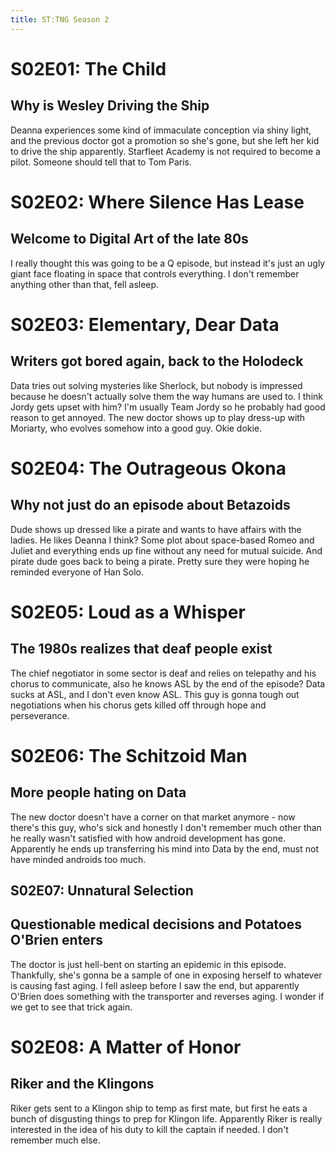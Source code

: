 ```yaml
---
title: ST:TNG Season 2
---
```

# S02E01: The Child

## Why is Wesley Driving the Ship

Deanna experiences some kind of immaculate conception via shiny light, and the previous doctor got a promotion so she's gone, but she left her kid to drive the ship apparently. Starfleet Academy is not required to become a pilot. Someone should tell that to Tom Paris.

# S02E02: Where Silence Has Lease

## Welcome to Digital Art of the late 80s

I really thought this was going to be a Q episode, but instead it's just an ugly giant face floating in space that controls everything. I don't remember anything other than that, fell asleep.

# S02E03: Elementary, Dear Data

## Writers got bored again, back to the Holodeck

Data tries out solving mysteries like Sherlock, but nobody is impressed because he doesn't actually solve them the way humans are used to. I think Jordy gets upset with him? I'm usually Team Jordy so he probably had good reason to get annoyed. The new doctor shows up to play dress-up with Moriarty, who evolves somehow into a good guy. Okie dokie.

# S02E04: The Outrageous Okona

## Why not just do an episode about Betazoids

Dude shows up dressed like a pirate and wants to have affairs with the ladies. He likes Deanna I think? Some plot about space-based Romeo and Juliet and everything ends up fine without any need for mutual suicide. And pirate dude goes back to being a pirate. Pretty sure they were hoping he reminded everyone of Han Solo.

# S02E05: Loud as a Whisper

## The 1980s realizes that deaf people exist

The chief negotiator in some sector is deaf and relies on telepathy and his chorus to communicate, also he knows ASL by the end of the episode? Data sucks at ASL, and I don't even know ASL. This guy is gonna tough out negotiations when his chorus gets killed off through hope and perseverance. 

# S02E06: The Schitzoid Man

## More people hating on Data

The new doctor doesn't have a corner on that market anymore - now there's this guy, who's sick and honestly I don't remember much other than he really wasn't satisfied with how android development has gone. Apparently he ends up transferring his mind into Data by the end, must not have minded androids too much.

## S02E07: Unnatural Selection

## Questionable medical decisions and Potatoes O'Brien enters

The doctor is just hell-bent on starting an epidemic in this episode. Thankfully, she's gonna be a sample of one in exposing herself to whatever is causing fast aging. I fell asleep before I saw the end, but apparently O'Brien does something with the transporter and reverses aging. I wonder if we get to see that trick again.

# S02E08: A Matter of Honor

## Riker and the Klingons

Riker gets sent to a Klingon ship to temp as first mate, but first he eats a bunch of disgusting things to prep for Klingon life.
Apparently Riker is really interested in the idea of his duty to kill the captain if needed. I don't remember much else.
